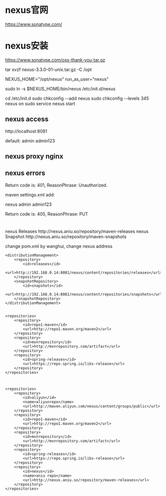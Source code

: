 # nexus官网

https://www.sonatype.com/

# nexus安装

https://www.sonatype.com/oss-thank-you-tar.gz

tar xvzf nexus-3.3.0-01-unix.tar.gz -C /opt

NEXUS_HOME="/opt/nexus"
run_as_user="nexus"

sudo ln -s $NEXUS_HOME/bin/nexus /etc/init.d/nexus

cd /etc/init.d
sudo chkconfig --add nexus
sudo chkconfig --levels 345 nexus on
sudo service nexus start

## nexus access
http://localhost:8081

default:
admin
admin123

## nexus proxy nginx



##  nexus errors

 Return code is: 401, ReasonPhrase: Unauthorized.

maven settings.xml add:

<servers>
  <server>
    <id>nexus</id>
    <username>admin</username>
    <password>admin123</password>
  </server>
</servers>


Return code is: 405, ReasonPhrase: PUT


#

<distributionManagement>
  <repository>
    <id>nexus</id>
    <name>Releases</name>
    <url>http://nexus.aniu.so/repository/maven-releases</url>
  </repository>
  <snapshotRepository>
    <id>nexus</id>
    <name>Snapshot</name>
    <url>http://nexus.aniu.so/repository/maven-snapshots</url>
  </snapshotRepository>
</distributionManagement>


change pom.xml by wanghui, change nexus address

	<distributionManagement>
		<repository>
			<id>releases</id>
			<url>http://192.168.0.14:8081/nexus/content/repositories/releases</url>
		</repository>
		<snapshotRepository>
			<id>snapshots</id>
			<url>http://192.168.0.14:8081/nexus/content/repositories/snapshots</url>
		</snapshotRepository>
	</distributionManagement>


	<repositories>
		<repository>
			<id>repo1-maven</id>
			<url>http://repo1.maven.org/maven2</url>
		</repository>
		<repository>
			<id>mvnrepository</id>
			<url>http://mvnrepository.com/artifact</url>
		</repository>
		<repository>
			<id>spring-releases</id>
			<url>https://repo.spring.io/libs-release</url>
		</repository>
	</repositories>

  #

  	<repositories>
        <repository>
            <id>aliyun</id>
            <name>aliyunrepo</name>
            <url>http://maven.aliyun.com/nexus/content/groups/public</url>
        </repository>	    
		<repository>
			<id>repo1-maven</id>
			<url>http://repo1.maven.org/maven2</url>
		</repository>
		<repository>
			<id>mvnrepository</id>
			<url>http://mvnrepository.com/artifact</url>
		</repository>
		<repository>
			<id>spring-releases</id>
			<url>https://repo.spring.io/libs-release</url>
		</repository>
		<repository>
            <id>nexus</id>
            <name>aniu repo</name>
            <url>http://nexus.aniu.so/repository/maven-releases</url>
        </repository>
	</repositories>






  

